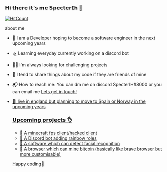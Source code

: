 ### 𝗛𝗶 𝘁𝗵𝗲𝗿𝗲 𝗶𝘁'𝘀 𝗺𝗲 𝗦𝗽𝗲𝗰𝘁𝗲𝗿𝗜𝗵 👋

[![HitCount](http://hits.dwyl.com/specterih/specterih.svg)](http://hits.dwyl.com/specterih/specterih)

about me

- 🎤 I am a Developer hoping to become a software engineer in the next upcoming years
- 🛸 Learning everyday currently working on a discord bot
- 🏄🏼 I'm always looking for challenging projects
- 🍭 I tend to share things about my code if they are friends of mine
- 📬 How to reach me: You can dm me on discord SpecterIH#8000 or you can email me <a href="mailto:alishm1000@gmail.com"> Lets get in touch! 
- 🌂I live in england but planning to move to Spain or Norway in the upcoming years
  
  ### 𝗨𝗽𝗰𝗼𝗺𝗶𝗻𝗴 𝗽𝗿𝗼𝗷𝗲𝗰𝘁𝘀 👌
  
  - 🤖 A minecraft fps client/hacked client
  - 🤖 A Discord bot adding rainbow roles
  - 🤖 A software which can detect facial recognition
  - 🤖 A browser which can mine bitcoin (basically like brave browser but more customisable)
  
  Happy coding🤑
  
